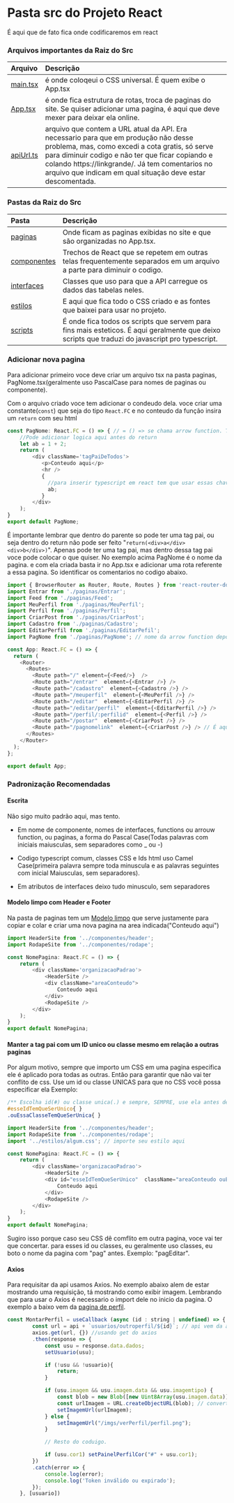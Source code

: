 # Pasta src do Projeto React
É aqui que de fato fica onde codificaremos em react

### Arquivos importantes da Raiz do Src
Arquivo | Descrição 
:---- | :--- 
[main.tsx](main.tsx) | é onde coloqeui o CSS universal. É quem exibe o App.tsx
[App.tsx](App.tsx) | é onde fica estrutura de rotas, troca de paginas do site. Se quiser adicionar uma pagina, é aqui que deve mexer para deixar ela online.
[apiUrl.ts](apiUrl.ts) | arquivo que contem a URL atual da API. Era necessario para que em produção não desse problema, mas, como excedi a cota gratis, só serve para diminuir codigo e não ter que ficar copiando e colando https://linkgrande/. Já tem comentarios no arquivo que indicam em qual situação deve estar descomentada.

### Pastas da Raiz do Src
Pasta | Descrição 
:---- | :--- 
[paginas](paginas) | Onde ficam as paginas exibidas no site e que são organizadas no App.tsx.
[componentes](componentes) | Trechos de React que se repetem em outras telas frequentemente separados em um arquivo a parte para diminuir o codigo.
[interfaces](interfaces) | Classes que uso para que a API carregue os dados das tabelas neles.
[estilos](estilos) | E aqui que fica todo o CSS criado e as fontes que baixei para usar no projeto.
[scripts](scripts) | É onde fica todos os scripts que servem para fins mais esteticos. É aqui geralmente que deixo scripts que traduzi do javascript pro typescript.

### Adicionar nova pagina
Para adicionar primeiro voce deve criar um arquivo tsx na pasta paginas, PagNome.tsx(geralmente uso PascalCase para nomes de paginas ou componente). 

Com o arquivo criado voce tem adicionar o condeudo dela.  voce criar uma constante(```const```) que seja do tipo ```React.FC``` e no conteudo da função insira um ```return``` com seu html
``` javascript
const PagNome: React.FC = () => { // = () => se chama arrow function. Toda pagina no sistema é uma.
    //Pode adicionar logica aqui antes do return
    let ab = 1 + 2;
    return (
        <div className='tagPaiDeTodos'>
           <p>Conteudo aqui</p>
           <hr />
           {
             //para inserir typescript em react tem que usar essas chaves.
             ab;
           }
        </div>
    );
}
export default PagNome;
```
É importante lembrar que dentro do parente so pode ter uma tag pai, ou seja dentro do return não pode ser feito "```return(<div>a</div><div>b</div>)```". Apenas pode ter uma tag pai, mas dentro dessa tag pai voce pode colocar o que quiser.
No exemplo acima PagNome é o nome da pagina. e com ela criada basta ir no App.tsx e adicionar uma rota referente a essa pagina. So identificar os comentarios no codigo abaixo.
``` javascript
import { BrowserRouter as Router, Route, Routes } from 'react-router-dom';
import Entrar from './paginas/Entrar';
import Feed from './paginas/Feed'; 
import MeuPerfil from './paginas/MeuPerfil';
import Perfil from './paginas/Perfil';
import CriarPost from './paginas/CriarPost';
import Cadastro from './paginas/Cadastro';
import EditarPerfil from './paginas/EditarPefil';
import PagNome from './paginas/PagNome'; // nome da arrow function depois caminho do arquivo

const App: React.FC = () => {
  return (
    <Router>
      <Routes>
        <Route path="/" element={<Feed/>}  />
        <Route path="/entrar"  element={<Entrar />} />
        <Route path="/cadastro"  element={<Cadastro />} />
        <Route path="/meuperfil"  element={<MeuPerfil />} />
        <Route path="/editar"  element={<EditarPerfil />} />
        <Route path="/editar/perfil"  element={<EditarPerfil />} />
        <Route path="/perfil/:perfilid"  element={<Perfil />} />
        <Route path="/postar"  element={<CriarPost />} />
        <Route path="/pagnomelink"  element={<CriarPost />} /> // É aqui que sua tela é adicionado ao site rodando e pode ser acessado no caminho indicaod no path /pagnomelink
      </Routes>
    </Router>
  );
};

export default App;
```
### Padronização Recomendadas 

#### Escrita
Não sigo muito padrão aqui, mas tento.

- Em nome de componente, nomes de interfaces, functions ou arrouw function, ou paginas, a forma do Pascal Case(Todas palavras com iniciais maiusculas, sem separadores como _ ou -) 

- Codigo typescript comum, classes CSS e Ids html uso Camel Case(primeira palavra sempre toda minuscula e as palavras seguintes com inicial Maiusculas, sem separadores).

- Em atributos de interfaces deixo tudo minusculo, sem separadores

#### Modelo limpo com Header e Footer
Na pasta de paginas tem um [Modelo limpo](site/paginas/ModeloLimpo.tsx) que serve justamente para copiar e colar e criar uma nova pagina na area indicada("Conteudo aqui")
``` javascript
import HeaderSite from '../componentes/header';
import RodapeSite from '../componentes/rodape';

const NomePagina: React.FC = () => {
    return (
        <div className='organizacaoPadrao'>
            <HeaderSite />
            <div className="areaConteudo">
                Conteudo aqui
            </div>
            <RodapeSite />
        </div>
    );
}
export default NomePagina;
```

#### Manter a tag pai com um ID unico ou classe mesmo em relação a outras paginas
Por algum motivo, sempre que importo um CSS em uma pagina especifica ele é aplicado pora todas as outras. Então para garantir que não vai ter conflito de css. Use um id ou classe UNICAS para que no CSS você possa especificar ela
 Exemplo:

``` css
/** Escolha id(#) ou classe unica(.) e sempre, SEMPRE, use ela antes de qualquer elemento html(tipo p, div, br) **/
#esseIdTemQueSerUnico{ }
.ouEssaClasseTemQueSerUnica{ }
```
``` javascript
import HeaderSite from '../componentes/header';
import RodapeSite from '../componentes/rodape';
import '../estilos/algum.css'; // importe seu estilo aqui

const NomePagina: React.FC = () => {
    return (
        <div className='organizacaoPadrao'>
            <HeaderSite />
            <div id="esseIdTemQueSerUnico"  className="areaConteudo ouEssaClasseTemQueSerUnica">
                Conteudo aqui
            </div>
            <RodapeSite />
        </div>
    );
}
export default NomePagina;
```
Sugiro isso porque caso seu CSS dê comflito em outra pagina, voce vai ter que concertar. para esses id ou classes, eu geralmente uso classes, eu boto o nome da pagina com "pag" antes. Exemplo: "pagEditar".


#### Axios
Para requisitar da api usamos Axios. No exemplo abaixo alem de estar mostrando uma requisição, tá mostrando como exibir imagem. Lembrando que para usar o Axios é necessario o import dele no inicio da pagina. O exemplo a baixo vem da [pagina de perfil](paginas/Perfil.tsx).
``` javascript
const MontarPerfil = useCallback (async (id : string | undefined) => {
        const url = api + `usuarios/outroperfil/${id}`; // api vem da apiUrl.ts, usaurios vem do controlador, e outroperfil é o endpont
        axios.get(url, {}) //usando get do axios
        .then(response => {
            const usu = response.data.dados;
            setUsuario(usu);

            if (!usu && !usuario){
                return;
            }

            if (usu.imagem && usu.imagem.data && usu.imagemtipo) {
                const blob = new Blob([new Uint8Array(usu.imagem.data)], { type: usu.imagemtipo }); // converte imagem em blob
                const urlImagem = URL.createObjectURL(blob); // converti imagem em url para poder ser usada em uma tag img
                setImagemUrl(urlImagem);
            } else {
                setImagemUrl("/imgs/verPerfil/perfil.png");
            }

            // Resto do coduigo.

            if (usu.cor1) setPainelPerfilCor("#" + usu.cor1);
        })
        .catch(error => {
            console.log(error);
            console.log('Token inválido ou expirado');
        });
    }, [usuario])
```


